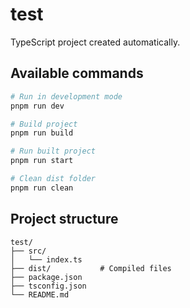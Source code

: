 # test

TypeScript project created automatically.

## Available commands

```bash
# Run in development mode
pnpm run dev

# Build project
pnpm run build

# Run built project
pnpm run start

# Clean dist folder
pnpm run clean
```

## Project structure

```
test/
├── src/
│   └── index.ts
├── dist/           # Compiled files
├── package.json
├── tsconfig.json
└── README.md
```
